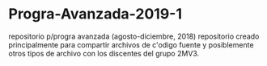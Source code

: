 # Progra-Avanzada-2019-1
repositorio p/progra avanzada (agosto-diciembre, 2018)
repositorio creado principalmente para compartir archivos de c\'odigo fuente y posiblemente otros
tipos de archivo con los discentes del grupo 2MV3.
